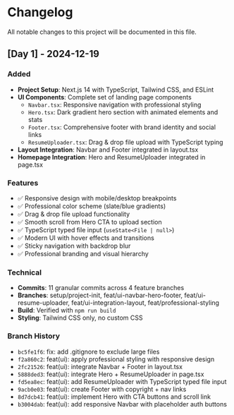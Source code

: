 # Changelog

All notable changes to this project will be documented in this file.

## [Day 1] - 2024-12-19

### Added
- **Project Setup**: Next.js 14 with TypeScript, Tailwind CSS, and ESLint
- **UI Components**: Complete set of landing page components
  - `Navbar.tsx`: Responsive navigation with professional styling
  - `Hero.tsx`: Dark gradient hero section with animated elements and stats
  - `Footer.tsx`: Comprehensive footer with brand identity and social links
  - `ResumeUploader.tsx`: Drag & drop file upload with TypeScript typing
- **Layout Integration**: Navbar and Footer integrated in layout.tsx
- **Homepage Integration**: Hero and ResumeUploader integrated in page.tsx

### Features
- ✅ Responsive design with mobile/desktop breakpoints
- ✅ Professional color scheme (slate/blue gradients)
- ✅ Drag & drop file upload functionality
- ✅ Smooth scroll from Hero CTA to upload section
- ✅ TypeScript typed file input (`useState<File | null>`)
- ✅ Modern UI with hover effects and transitions
- ✅ Sticky navigation with backdrop blur
- ✅ Professional branding and visual hierarchy

### Technical
- **Commits**: 11 granular commits across 4 feature branches
- **Branches**: setup/project-init, feat/ui-navbar-hero-footer, feat/ui-resume-uploader, feat/ui-integration-layout, feat/professional-styling
- **Build**: Verified with `npm run build`
- **Styling**: Tailwind CSS only, no custom CSS

### Branch History
- `bc5fe1f6`: fix: add .gitignore to exclude large files
- `f2a860c2`: feat(ui): apply professional styling with responsive design
- `2fc21526`: feat(ui): integrate Navbar + Footer in layout.tsx
- `5888ded3`: feat(ui): integrate Hero + ResumeUploader in page.tsx
- `fd5ea8ec`: feat(ui): add ResumeUploader with TypeScript typed file input
- `9acb0e03`: feat(ui): create Footer with copyright + nav links
- `8d7dcb41`: feat(ui): implement Hero with CTA buttons and scroll link
- `b3004dab`: feat(ui): add responsive Navbar with placeholder auth buttons